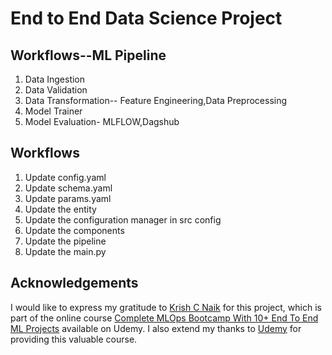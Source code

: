 # End to End Data Science Project

## Workflows--ML Pipeline

1. Data Ingestion
2. Data Validation
3. Data Transformation-- Feature Engineering,Data Preprocessing
4. Model Trainer
5. Model Evaluation- MLFLOW,Dagshub

## Workflows

1. Update config.yaml
2. Update schema.yaml
3. Update params.yaml
4. Update the entity
5. Update the configuration manager in src config
6. Update the components
7. Update the pipeline 
8. Update the main.py

## Acknowledgements
I would like to express my gratitude to [Krish C Naik](https://github.com/krishnaik06) for this project, which is part of the online course [Complete MLOps Bootcamp With 10+ End To End ML Projects](https://www.udemy.com/course/complete-mlops-bootcamp-with-10-end-to-end-ml-projects/?couponCode=ST18MT12125AROW) available on Udemy. I also extend my thanks to [Udemy](https://udemy.com) for providing this valuable course.